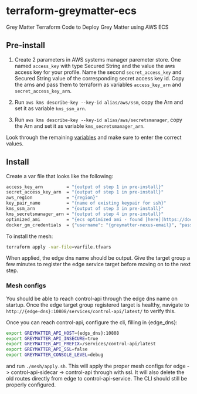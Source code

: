 # terraform-greymatter-ecs

Grey Matter Terraform Code to Deploy Grey Matter using AWS ECS

## Pre-install

1. Create 2 parameters in AWS systems manager paremeter store. One named `access_key` with type Secured String and the value the aws access key for your profile. Name the second `secret_access_key` and Secured String value of the corresponding secret access key id. Copy the arns and pass them to terraform as variables `access_key_arn` and `secret_access_key_arn`.

2. Run `aws kms describe-key --key-id alias/aws/ssm`, copy the Arn and set it as variable `kms_ssm_arn`.

3. Run `aws kms describe-key --key-id alias/aws/secretsmanager`, copy the Arn and set it as variable `kms_secretsmanager_arn`.

Look through the remaining [variables](greymatter/variables.tf) and make sure to enter the correct values.

## Install

Create a var file that looks like the following:

```bash
access_key_arn         = "{output of step 1 in pre-install}"
secret_access_key_arn  = "{output of step 1 in pre-install}"
aws_region             = "{region}"
key_pair_name          = "{name of existing keypair for ssh}"
kms_ssm_arn            = "{output of step 3 in pre-install}"
kms_secretsmanager_arn = "{output of step 4 in pre-install}"
optimized_ami          = "{ecs optimized ami - found [here](https://docs.aws.amazon.com/AmazonECS/latest/developerguide/ecs-optimized_AMI.html) }"
docker_gm_credentials  = {"username": "{greymatter-nexus-email}", "password": "{greymatter-nexus-password}"}
```

To install the mesh:

```bash
terraform apply -var-file=varfile.tfvars
```

When applied, the edge dns name should be output. Give the target group a few minutes to register the edge service target before moving on to the next step.

### Mesh configs

You should be able to reach control-api through the edge dns name on startup. Once the edge target group registered target is healthy, navigate to `http://{edge-dns}:10808/services/control-api/latest/` to verify this.

Once you can reach control-api, configure the cli, filling in {edge_dns}:

```bash
export GREYMATTER_API_HOST={edgs_dns}:10808
export GREYMATTER_API_INSECURE=true
export GREYMATTER_API_PREFIX=/services/control-api/latest
export GREYMATTER_API_SSL=false
export GREYMATTER_CONSOLE_LEVEL=debug
```

and run `./mesh/apply.sh`.  This will apply the proper mesh configs for edge -> control-api-sidecar -> control-api through with ssl. It will also delete the old routes directly from edge to control-api-service. The CLI should still be properly configured.
